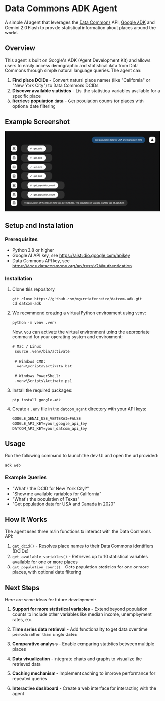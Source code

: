# Data Commons ADK Agent

A simple AI agent that leverages the [Data Commons](https://datacommons.org/) API, [Google ADK](https://github.com/google/agents-sdk) and Gemini 2.0 Flash to provide statistical information about places around the world.

## Overview

This agent is built on Google's ADK (Agent Development Kit) and allows users to easily access demographic and statistical data from Data Commons through simple natural language queries. The agent can:

1. **Find place DCIDs** - Convert natural place names (like "California" or "New York City") to Data Commons DCIDs
2. **Discover available statistics** - List the statistical variables available for a specific place
3. **Retrieve population data** - Get population counts for places with optional date filtering

## Example Screenshot

![Data Commons ADK Agent Screenshot](screenshot.png)

## Setup and Installation

### Prerequisites

- Python 3.8 or higher
- Google AI API key, see https://aistudio.google.com/apikey
- Data Commons API key, see https://docs.datacommons.org/api/rest/v2/#authentication

### Installation

1. Clone this repository:
   ```
   git clone https://github.com/mgarciaferreiro/datcom-adk.git
   cd datcom-adk
   ```

2. We recommend creating a virtual Python environment using venv:
   ```
   python -m venv .venv
   ```
   Now, you can activate the virtual environment using the appropriate command for your operating system and environment:
   ```
   # Mac / Linux
    source .venv/bin/activate

    # Windows CMD:
    .venv\Scripts\activate.bat

    # Windows PowerShell:
    .venv\Scripts\Activate.ps1
    ```

3. Install the required packages:
   ```
   pip install google-adk
   ```

4. Create a `.env` file in the `datcom_agent` directory with your API keys:
   ```
   GOOGLE_GENAI_USE_VERTEXAI=FALSE
   GOOGLE_API_KEY=your_google_api_key
   DATCOM_API_KEY=your_datcom_api_key
   ```

## Usage

Run the following command to launch the dev UI and open the url provided:

```
adk web
```

### Example Queries

- "What's the DCID for New York City?"
- "Show me available variables for California"
- "What's the population of Texas"
- "Get population data for USA and Canada in 2020"

## How It Works

The agent uses three main functions to interact with the Data Commons API:

1. `get_dcid()` - Resolves place names to their Data Commons identifiers (DCIDs)
2. `get_available_variables()` - Retrieves up to 10 statistical variables available for one or more places
3. `get_population_count()` - Gets population statistics for one or more places, with optional date filtering

## Next Steps

Here are some ideas for future development:

1. **Support for more statistical variables** - Extend beyond population counts to include other variables like median income, unemployment rates, etc.

2. **Time series data retrieval** - Add functionality to get data over time periods rather than single dates

3. **Comparative analysis** - Enable comparing statistics between multiple places

4. **Data visualization** - Integrate charts and graphs to visualize the retrieved data

5. **Caching mechanism** - Implement caching to improve performance for repeated queries

6. **Interactive dashboard** - Create a web interface for interacting with the agent

